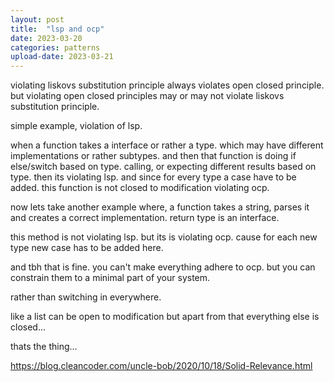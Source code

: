 ```yaml
---
layout: post
title:  "lsp and ocp"
date: 2023-03-20
categories: patterns
upload-date: 2023-03-21
---
```


violating liskovs substitution principle always violates open closed principle.
but violating open closed principles may or may not violate liskovs substitution principle.

simple example,
violation of lsp.

when a function takes a interface or rather a type. which may have different implementations or rather subtypes.
and then that function is doing if else/switch based on type.
calling, or expecting different results based on type. then its violating lsp. and since for every type a case have to be added. this function is not closed to modification violating ocp.

now lets take another example where, 
a function takes a string, parses it and creates a correct implementation.
return type is an interface.

this method is not violating lsp.
but its is violating ocp.
cause for each new type new case has to be added here.

and tbh that is fine.
you can't make everything adhere to ocp.
but you can constrain them to a minimal part of your system.

rather than switching in everywhere.

like a list can be open to modification but apart from that everything else is closed...

thats the thing...

https://blog.cleancoder.com/uncle-bob/2020/10/18/Solid-Relevance.html


